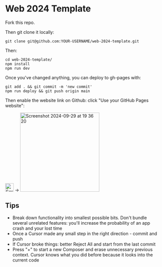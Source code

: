# Web 2024 Template

Fork this repo.

Then git clone it locally:

```
git clone git@github.com:YOUR-USERNAME/web-2024-template.git
```

Then:

```
cd web-2024-template/
npm install
npm run dev
```

Once you've changed anything, you can deploy to gh-pages with:

```
git add . && git commit -m 'new commit'
npm run deploy && git push origin main
```

Then enable the website link on Github: click "Use your GitHub Pages website":

<img width="27" alt="Screenshot 2024-09-29 at 19 36 35" src="https://github.com/user-attachments/assets/0cfd6377-5595-4366-9094-0eff8c1659ca">
→
<img width="254" alt="Screenshot 2024-09-29 at 19 36 20" src="https://github.com/user-attachments/assets/3ecab6a7-9f0d-4033-9b7b-a5d22a2927dd">

## Tips

- Break down functionality into smallest possible bits. Don't bundle several unrelated features: you'll increase the probability of an app crash and your lost time
- Once a Cursor made any small step in the right direction - commit and push
- If Cursor broke things: better Reject All and start from the last commit
- Press "+" to start a new Composer and erase unnecessary previous context. Cursor knows what you did before because it looks into the current code

